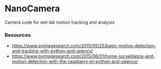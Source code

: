 # NanoCamera
Camera code for wet lab motion tracking and analysis

### Resources
* https://www.pyimagesearch.com/2015/05/25/basic-motion-detection-and-tracking-with-python-and-opencv/
* https://www.pyimagesearch.com/2015/06/01/home-surveillance-and-motion-detection-with-the-raspberry-pi-python-and-opencv/
